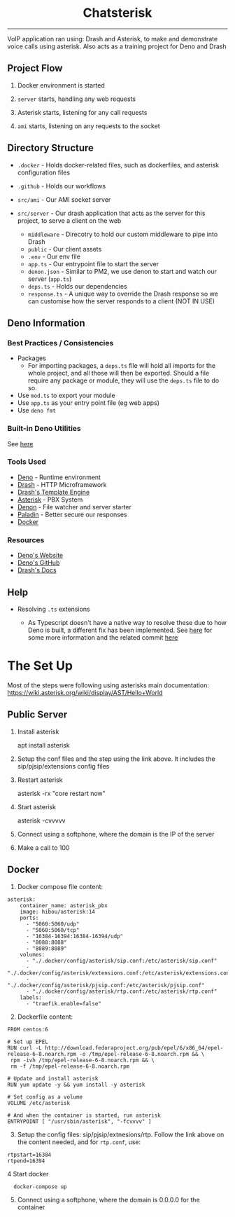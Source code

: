 <p align="center">
  <h1 align="center">Chatsterisk</h1>
</p>

---

VoIP application ran using: Drash and Asterisk, to make and demonstrate voice calls using asterisk. Also acts as a training project for Deno and Drash

## Project Flow

1. Docker environment is started

2. `server` starts, handling any web requests

3. Asterisk starts, listening for any call requests

4. `ami` starts, listening on any requests to the socket

## Directory Structure

* `.docker` - Holds docker-related files, such as  dockerfiles, and  asterisk configuration files

* `.github` - Holds our workflows

* `src/ami` - Our AMI socket server

* `src/server` - Our drash application that acts as the server for this project, to serve a client on the web

    * `middleware` - Direcotry to hold our custom middleware to pipe into Drash
    * `public` - Our client assets
    * `.env` - Our env file
    * `app.ts` - Our entrypoint file to start the server
    * `denon.json` - Similar to PM2, we use denon to start and watch our server (`app.ts`)
    * `deps.ts` - Holds our dependencies
    * `response.ts` - A  unique way to override the Drash response so we can customise how  the server responds to a client  (NOT IN USE)

## Deno Information

### Best Practices / Consistencies

* Packages
  * For importing packages, a `deps.ts` file will hold all imports for the whole project, and all those will then be exported. Should a file require any package or module, they will use the `deps.ts` file to do so.
* Use `mod.ts` to export your module
* Use `app.ts` as your entry point file (eg web apps)
* Use `deno fmt`

### Built-in Deno Utilities

See [here](https://deno.land/std/manual.md#built-in-deno-utilities--commands)

### Tools Used

* [Deno](https://deno.land/) - Runtime environment
* [Drash](https://drash.land/drash) - HTTP Microframework
* [Drash's Template Engine](https://drash.land/drash)
* [Asterisk](https://asterisk.com) - PBX System
* [Denon](https://github.com/denosaurs/denon) - File watcher and server starter
* [Paladin](https://github.com/deno-drash-middleware/paladdin) - Better secure our responses
* [Docker](https://docker.com)


### Resources

* [Deno's Website](https://deno.land/)
* [Deno's GitHub](https://github.com/denoland/deno)
* [Drash's Docs](https://drash.land)

## Help

* Resolving `.ts` extensions

    * As Typescript doesn't have a native way to resolve these due to how Deno is built, a different fix has been implemented. See [here](https://medium.com/@kitsonk/develop-with-deno-and-visual-studio-code-225ce7c5b1ba) for some more information and the related commit [here](https://github.com/ebebbington/todo/commit/9fba0d8fb66c00198a65b68b5177ee3d1d6eb63b)

# The Set Up

Most of the steps were following using asterisks main documentation: https://wiki.asterisk.org/wiki/display/AST/Hello+World

## Public Server

1. Install asterisk

    apt install asterisk
    
2. Setup the conf files and the step using the link above. It includes the sip/pjsip/extensions config files

3. Restart asterisk

    asterisk -rx "core restart now"
    
4. Start asterisk

    asterisk -cvvvvv
    
5. Connect using a softphone, where the domain is the IP of the server

6. Make a call to 100

## Docker

1. Docker compose file content:
```
asterisk:
    container_name: asterisk_pbx
    image: hibou/asterisk:14
    ports:
      - "5060:5060/udp"
      - "5060:5060/tcp"
      - "16384-16394:16384-16394/udp"
      - "8088:8088"
      - "8089:8089"
    volumes:
      - "./.docker/config/asterisk/sip.conf:/etc/asterisk/sip.conf"
      - "./.docker/config/asterisk/extensions.conf:/etc/asterisk/extensions.conf"
      - "./.docker/config/asterisk/pjsip.conf:/etc/asterisk/pjsip.conf"
      - "./.docker/config/asterisk/rtp.conf:/etc/asterisk/rtp.conf"
    labels:
      - "traefik.enable=false"
```

2.  Dockerfile content:
```
FROM centos:6

# Set up EPEL
RUN curl -L http://download.fedoraproject.org/pub/epel/6/x86_64/epel-release-6-8.noarch.rpm -o /tmp/epel-release-6-8.noarch.rpm && \
 rpm -ivh /tmp/epel-release-6-8.noarch.rpm && \
 rm -f /tmp/epel-release-6-8.noarch.rpm

# Update and install asterisk
RUN yum update -y && yum install -y asterisk

# Set config as a volume
VOLUME /etc/asterisk

# And when the container is started, run asterisk
ENTRYPOINT [ "/usr/sbin/asterisk", "-fcvvvv" ]
```

3. Setup the config files: sip/pjsip/extnesions/rtp. Follow the link above on the content needed, and for `rtp.conf`, use:
```
rtpstart=16384
rtpend=16394
```

4 Start docker

      docker-compose up
      
5. Connect using a softphone, where the domain is 0.0.0.0 for the container